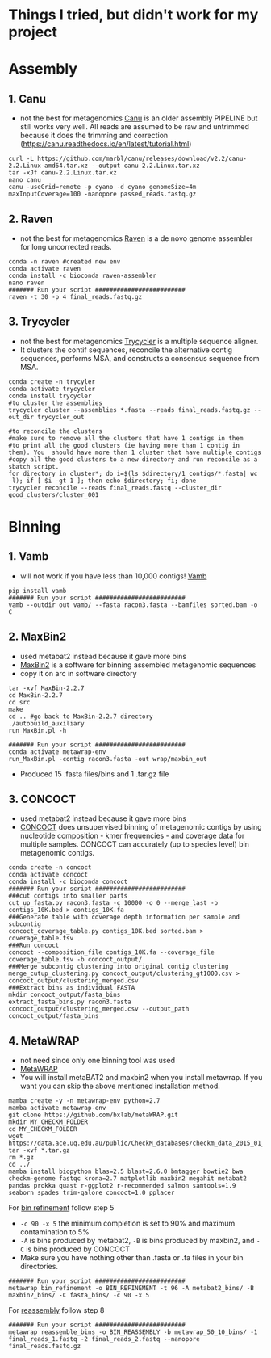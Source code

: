 # Things I tried, but didn't work for my project
# Assembly
## 1. Canu 
- not the best for metagenomics
[Canu](https://github.com/marbl/canu/releases) is an older assembly PIPELINE but still works very well. 
All reads are assumed to be raw and untrimmed because it does the trimming and correction
(https://canu.readthedocs.io/en/latest/tutorial.html)
```
curl -L https://github.com/marbl/canu/releases/download/v2.2/canu-2.2.Linux-amd64.tar.xz --output canu-2.2.Linux.tar.xz 
tar -xJf canu-2.2.Linux.tar.xz
nano canu 
canu -useGrid=remote -p cyano -d cyano genomeSize=4m maxInputCoverage=100 -nanopore passed_reads.fastq.gz
```
## 2. Raven 
- not the best for metagenomics
[Raven](https://github.com/lbcb-sci/raven) is a de novo genome assembler for long uncorrected reads.
```
conda -n raven #created new env 
conda activate raven
conda install -c bioconda raven-assembler
nano raven
####### Run your script #########################
raven -t 30 -p 4 final_reads.fastq.gz
```
## 3. Trycycler 
- not the best for metagenomics
[Trycycler](https://github.com/rrwick/Trycycler/wiki) is a multiple sequence aligner. 
- It clusters the contif sequences, reconcile the alternative contig sequences, performs MSA, and constructs a consensus sequence from MSA. 
```
conda create -n trycyler
conda activate trycycler
conda install trycycler
#to cluster the assemblies
trycycler cluster --assemblies *.fasta --reads final_reads.fastq.gz --out_dir trycycler_out

#to reconcile the clusters
#make sure to remove all the clusters that have 1 contigs in them
#to print all the good clusters (ie having more than 1 contig in them). You  should have more than 1 cluster that have multiple contigs
#copy all the good clusters to a new directory and run reconcile as a sbatch script. 
for directory in cluster*; do i=$(ls $directory/1_contigs/*.fasta| wc -l); if [ $i -gt 1 ]; then echo $directory; fi; done
trycycler reconcile --reads final_reads.fastq --cluster_dir good_clusters/cluster_001
```
# Binning
## 1. Vamb 
- will not work if you have less than 10,000 contigs!
[Vamb](https://github.com/RasmussenLab/vamb)
```
pip install vamb
####### Run your script #########################
vamb --outdir out vamb/ --fasta racon3.fasta --bamfiles sorted.bam -o C 
```
## 2. MaxBin2 
- used metabat2 instead because it gave more bins
- [MaxBin2](https://sourceforge.net/projects/maxbin2/) is a software for binning assembled metagenomic sequences
- copy it on arc in software directory
```
tar -xvf MaxBin-2.2.7
cd MaxBin-2.2.7
cd src
make
cd .. #go back to MaxBin-2.2.7 directory
./autobuild_auxiliary
run_MaxBin.pl -h

####### Run your script #########################
conda activate metawrap-env
run_MaxBin.pl -contig racon3.fasta -out wrap/maxbin_out 
```
- Produced 15 .fasta files/bins and 1 .tar.gz file
## 3. CONCOCT 
- used metabat2 instead because it gave more bins
- [CONCOCT](https://concoct.readthedocs.io/en/latest/usage.html) does unsupervised binning of metagenomic contigs by using nucleotide
composition - kmer frequencies - and coverage data for multiple samples. CONCOCT can accurately (up to species level) bin metagenomic
contigs.
```
conda create -n concoct
conda activate concoct
conda install -c bioconda concoct
####### Run your script #########################
###cut contigs into smaller parts
cut_up_fasta.py racon3.fasta -c 10000 -o 0 --merge_last -b contigs_10K.bed > contigs_10K.fa
###Generate table with coverage depth information per sample and subcontig
concoct_coverage_table.py contigs_10K.bed sorted.bam > coverage_table.tsv
###Run concoct
concoct --composition_file contigs_10K.fa --coverage_file coverage_table.tsv -b concoct_output/
###Merge subcontig clustering into original contig clustering
merge_cutup_clustering.py concoct_output/clustering_gt1000.csv > concoct_output/clustering_merged.csv
###Extract bins as individual FASTA
mkdir concoct_output/fasta_bins
extract_fasta_bins.py racon3.fasta concoct_output/clustering_merged.csv --output_path concoct_output/fasta_bins
```
## 4. MetaWRAP 
- not need since only one binning tool was used
- [MetaWRAP](https://github.com/bxlab/metaWRAP) 
- You will install metaBAT2 and maxbin2 when you install metawrap. If you want you can skip the above mentioned installation method. 
```
mamba create -y -n metawrap-env python=2.7
mamba activate metawrap-env
git clone https://github.com/bxlab/metaWRAP.git
mkdir MY_CHECKM_FOLDER
cd MY_CHECKM_FOLDER
wget https://data.ace.uq.edu.au/public/CheckM_databases/checkm_data_2015_01_16.tar.gz
tar -xvf *.tar.gz
rm *.gz
cd ../
mamba install biopython blas=2.5 blast=2.6.0 bmtagger bowtie2 bwa checkm-genome fastqc krona=2.7 matplotlib maxbin2 megahit metabat2 pandas prokka quast r-ggplot2 r-recommended salmon samtools=1.9 seaborn spades trim-galore concoct=1.0 pplacer
```
For [bin refinement](https://github.com/bxlab/metaWRAP/blob/master/Usage_tutorial.md) follow step 5
- ```-c 90 -x 5``` the minimum completion is set to 90% and maximum contamination to 5%
- ```-A``` is bins produced by metabat2, ```-B``` is bins produced by maxbin2, and ```-C``` is bins produced by CONCOCT
- Make sure you have nothing other than .fasta or .fa files in your bin directories. 
```
####### Run your script #########################
metawrap bin_refinement -o BIN_REFINEMENT -t 96 -A metabat2_bins/ -B maxbin2_bins/ -C fasta_bins/ -c 90 -x 5 
```
For [reassembly](https://github.com/bxlab/metaWRAP/blob/master/Usage_tutorial.md) follow step 8
```
####### Run your script #########################
metawrap reassemble_bins -o BIN_REASSEMBLY -b metawrap_50_10_bins/ -1 final_reads_1.fastq -2 final_reads_2.fastq --nanopore final_reads.fastq.gz
```
